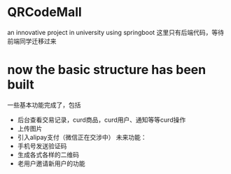 # QRCodeMall
an innovative project in university using springboot
这里只有后端代码，等待前端同学迁移过来
# now the basic structure has been built
一些基本功能完成了，包括
- 后台查看交易记录，curd商品，curd用户、通知等等curd操作
- 上传图片
- 引入alipay支付（微信正在交涉中）
未来功能：
- 手机号发送验证码
- 生成各式各样的二维码
- 老用户邀请新用户的功能
